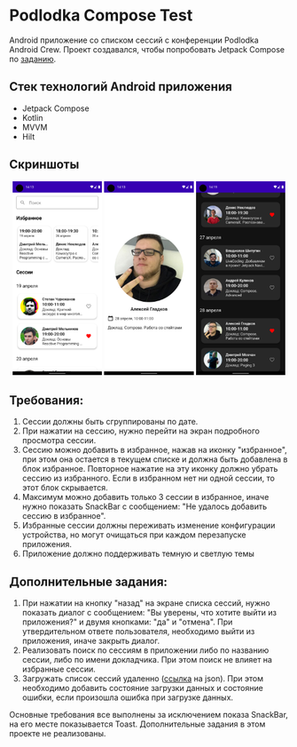 # Podlodka Compose Test

Android приложение со списком сессий с конференции Podlodka Android Crew. Проект создавался, чтобы попробовать Jetpack Compose по [заданию](https://docs.google.com/document/d/1XiNfo4pGc5VT1e-88bU7JB23IxE3QAmVOovgFT7FSwA/edit#heading=h.bmu8ah9f0etu).

## Стек технологий Android приложения

* Jetpack Compose
* Kotlin
* MVVM
* Hilt

## Скриншоты
<p align="center">
  <img src="Screenshots/Screenshot_20210708_171333.png" width="32%">
  <img src="Screenshots/Screenshot_20210708_171301.png" width="32%">
  <img src="Screenshots/Screenshot_20210708_171906.png" width="32%">
</p>

## Требования:
1. Сессии должны быть сгруппированы по дате.
2. При нажатии на сессию, нужно перейти на экран подробного просмотра сессии.
3. Сессию можно добавить в избранное, нажав на иконку "избранное", при этом она остается в текущем списке и должна быть добавлена в блок избранное. Повторное нажатие на эту иконку должно убрать сессию из избранного. Если в избранном нет ни одной сессии, то этот блок скрывается.
4. Максимум можно добавить только 3 сессии в избранное, иначе нужно показать SnackBar с сообщением: "Не удалось добавить сессию в избранное".
5. Избранные сессии должны переживать изменение конфигурации устройства, но могут очищаться при каждом перезапуске приложения.
6. Приложение должно поддерживать темную и светлую темы

## Дополнительные задания:
1. При нажатии на кнопку "назад" на экране списка сессий, нужно показать диалог с сообщением: "Вы уверены, что хотите выйти из приложения?"  и двумя кнопками: "да" и "отмена". При утвердительном ответе пользователя, необходимо выйти из приложения, иначе закрыть диалог.
2. Реализовать поиск по сессиям в приложении либо по названию сессии, либо по имени докладчика. При этом поиск не влияет на избранные сессии.
3. Загружать список сессий удаленно ([ссылка](https://gist.githubusercontent.com/AJIEKCX/901e7ae9593e4afd136abe10ca7d510f/raw/61e7c1f037345370cf28b5ae6fdaffdd9e7e18d5/Sessions.json) на json). При этом необходимо добавить состояние загрузки данных и состояние ошибки, если произошла ошибка при загрузке данных.

Основные требования все выполнены за исключением показа SnackBar, на его месте показывается Toast. Дополнительные задания в этом проекте не реализованы.
